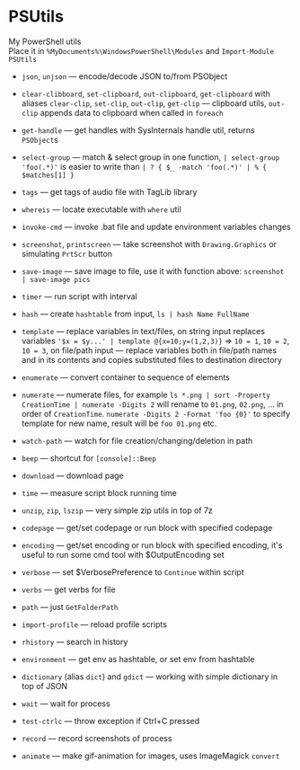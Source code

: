 PSUtils
=======

My PowerShell utils<br>
Place it in `%MyDocuments%\WindowsPowerShell\Modules` and `Import-Module PSUtils`

* `json`, `unjson` — encode/decode JSON to/from PSObject
* `clear-clibboard`, `set-clipboard`, `out-clipboard`, `get-clipboard` with aliases `clear-clip`, `set-clip`, `out-clip`, `get-clip` — clipboard utils, `out-clip` appends data to clipboard when called in `foreach`
* `get-handle` — get handles with SysInternals handle util, returns `PSObject`s
* `select-group` — match & select group in one function, `| select-group 'foo(.*)'` is easier to write than `| ? { $_ -match 'foo(.*)' | % { $matches[1] }`
* `tags` — get tags of audio file with TagLib library
* `whereis` — locate executable with `where` util
* `invoke-cmd` — invoke .bat file and update environment variables changes
* `screenshot`, `printscreen` — take screenshot with `Drawing.Graphics` or simulating `PrtScr` button
* `save-image` — save image to file, use it with function above: `screenshot | save-image pics`
* `timer` — run script with interval
* `hash` — create `hashtable` from input, `ls | hash Name FullName`
* `template` — replace variables in text/files, on string input replaces variables `'$x = $y...' | template @{x=10;y=(1,2,3)}` ⇒ `10 = 1`, `10 = 2`, `10 = 3`, on file/path input — replace variables both in file/path names and in its contents and copies substituted files to destination directory
* `enumerate` — convert container to sequence of elements
* `numerate` — numerate files, for example `ls *.png | sort -Property CreationTime | numerate -Digits 2` will rename to `01.png`, `02.png`, ... in order of `CreationTime`. `numerate -Digits 2 -Format 'foo {0}'` to specify template for new name, result will be `foo 01.png` etc.
* `watch-path` — watch for file creation/changing/deletion in path
* `beep` — shortcut for `[console]::Beep`

* `download` — download page
* `time` — measure script block running time
* `unzip`, `zip`, `lszip` — very simple zip utils in top of 7z
* `codepage` — get/set codepage or run block with specified codepage
* `encoding` — get/set encoding or run block with specified encoding, it's useful to run some cmd tool with $OutputEncoding set
* `verbose` — set $VerbosePreference to `Continue` within script
* `verbs` — get verbs for file
* `path` — just `GetFolderPath`
* `import-profile` — reload profile scripts
* `rhistory` — search in history
* `environment` — get env as hashtable, or set env from hashtable
* `dictionary` (alias `dict`) and `gdict` — working with simple dictionary in top of JSON
* `wait` — wait for process
* `test-ctrlc` — throw exception if Ctrl+C pressed
* `record` — record screenshots of process
* `animate` — make gif-animation for images, uses ImageMagick `convert`
